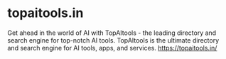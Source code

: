 # topaitools.in
Get ahead in the world of AI with TopAItools - the leading directory and search engine for top-notch AI tools. TopAItools is the ultimate directory and search engine for AI tools, apps, and services.  https://topaitools.in/
